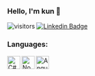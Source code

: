 ### Hello, I'm kun 👋

![visitors](https://visitor-badge.laobi.icu/badge?page_id=kunuit)
[![Linkedin Badge](https://img.shields.io/badge/Hieu%20Dong-blue?style=social&logo=Linkedin&logoColor=blue&link=https://www.linkedin.com/in/c%C6%B0%E1%BB%9Dng-v%C5%A9-xu%C3%A2n-9218141aa/)](https://www.linkedin.com/in/c%C6%B0%E1%BB%9Dng-v%C5%A9-xu%C3%A2n-9218141aa/)

<!--

Here are some ideas to get you started:

- 🔭 I’m currently working on ...
- 🌱 I’m currently learning ...
- 👯 I’m looking to collaborate on ...
- 🤔 I’m looking for help with ...
- 💬 Ask me about ...
- 📫 How to reach me: ...
- 😄 Pronouns: ...
- ⚡ Fun fact: ...
-->

### Languages:
<!-- <img align="left" alt="Golang" width="30px" src="https://img.icons8.com/color/48/000000/golang.png" /> -->
<img align="left" alt="C#" width="30px" src="https://img.icons8.com/color/48/000000/javascript.png" />
<img align="left" alt="Nodejs" width="30px" src="https://img.icons8.com/color/48/000000/nodejs.png"/>
<img align="left" alt="Angular" width="30px" src="https://img.icons8.com/color/48/000000/react.png"/>
<br />
